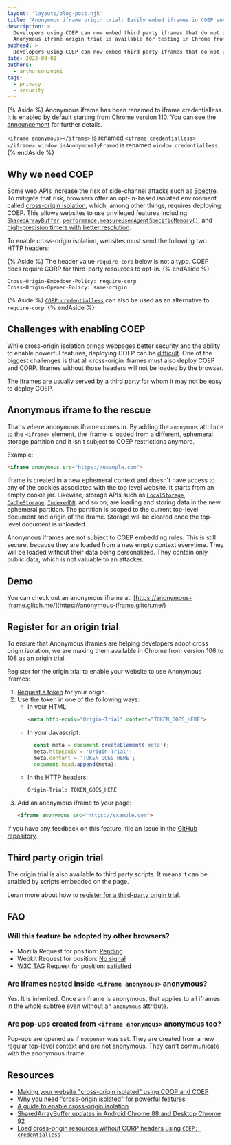 ```yaml
---
layout: 'layouts/blog-post.njk'
title: "Anonymous iframe origin trial: Easily embed iframes in COEP environments"
description: >
  Developers using COEP can now embed third party iframes that do not use COEP themselves.
  Anonymous iframe origin trial is available for testing in Chrome from version 106 to 108.
subhead: >
  Developers using COEP can now embed third party iframes that do not use COEP themselves.
date: 2022-09-01
authors:
  - arthursonzogni
tags:
  - privacy
  - security
---
```


{% Aside %}
Anonymous iframe has been renamed to iframe credentialless. It is enabled by default starting from Chrome version 110.
You can see the [announcement](/blog/iframe-credentialless) for further details.

`<iframe anonymous></iframe>` is renamed `<iframe credentialless></iframe>`.
`window.isAnonymouslyFramed` is renamed `window.credentialless`.
{% endAside %}

## Why we need COEP

Some web APIs increase the risk of side-channel attacks such as
[Spectre](https://en.wikipedia.org/wiki/Spectre_(security_vulnerability)). To
mitigate that risk, browsers offer an opt-in-based isolated environment called
[cross-origin isolation](https://web.dev/articles/coop-coep), which, among other things,
requires deploying COEP. This allows websites to use privileged features
including
[`SharedArrayBuffer`](/blog/enabling-shared-array-buffer/),
[`performance.measureUserAgentSpecificMemory()`](https://web.dev/articles/monitor-total-page-memory-usage),
and
[high-precision timers with better resolution](/blog/cross-origin-isolated-hr-timers/).

To enable cross-origin isolation, websites must send the following two HTTP
headers:

{% Aside %}
The header value `require-corp` below is not a typo. COEP does require CORP for third-party resources to opt-in.
{% endAside %}

```text
Cross-Origin-Embedder-Policy: require-corp
Cross-Origin-Opener-Policy: same-origin
```
{% Aside %}
[`COEP:credentialless`](/blog/coep-credentialless-origin-trial/#credentialless-to-the-rescue) can also be used as an alternative to `require-corp`.
{% endAside %}

## Challenges with enabling COEP

While cross-origin isolation brings webpages better security and the ability to
enable powerful features, deploying COEP can be
[difficult](https://web.dev/articles/cross-origin-isolation-guide). One of the biggest
challenges is that all cross-origin iframes must also deploy COEP and CORP.
Iframes without those headers will not be loaded by the browser.

The iframes are usually served by a third party for whom it may not be easy to
deploy COEP.

## Anonymous iframe to the rescue

That's where anonymous iframe comes in. By adding the `anonymous` attribute to
the `<iframe>` element, the iframe is loaded from a different, ephemeral storage
partition and it isn't subject to COEP restrictions anymore.

Example:

```html
<iframe anonymous src="https://example.com">
```

Iframe is created in a new ephemeral context and doesn't have access to any of
the cookies associated with the top level website. It starts from an empty
cookie jar. Likewise, storage APIs such as
[`LocalStorage`](https://developer.mozilla.org/docs/Web/API/Window/localStorage),
[`CacheStorage`](https://developer.mozilla.org/docs/Web/API/CacheStorage),
[`IndexedDB`](https://developer.mozilla.org/docs/Web/API/IndexedDB_API), and so
on, are loading and storing data in the new ephemeral partition. The partition
is scoped to the current top-level document and origin of the iframe. Storage
will be cleared once the top-level document is unloaded.

Anonymous iframes are not subject to COEP embedding rules. This is still
secure, because they are loaded from a new empty context everytime. They will be
loaded without their data being personalized. They contain only public data,
which is not valuable to an attacker.

## Demo

You can check out an anonymous iframe at:
[https://anonymous-iframe.glitch.me/](https://anonymous-iframe.glitch.me/)

## Register for an origin trial

To ensure that Anonymous iframes are helping developers adopt cross origin
isolation, we are making them available in Chrome from version 106 to 108 as an
origin trial.

Register for the origin trial to enable your website to use Anonymous
iframes:

1.  [Request a token](/origintrials/#/view_trial/2518638091606949889)
    for your origin.
1.  Use the token in one of the following ways:
    -  In your HTML:
        ```html
        <meta http-equiv="Origin-Trial" content="TOKEN_GOES_HERE">
        ```
    -  In your Javascript:
        ```js
          const meta = document.createElement('meta');
          meta.httpEquiv = 'Origin-Trial';
          meta.content = 'TOKEN_GOES_HERE';
          document.head.append(meta);
        ```
    -  In the HTTP headers:
        ```text
        Origin-Trial: TOKEN_GOES_HERE
        ```
1.  Add an anonymous iframe to your page:
      ```html
      <iframe anonymous src="https://example.com">
      ```

If you have any feedback on this feature, file an issue in the [GitHub
repository](https://github.com/WICG/anonymous-iframe).

## Third party origin trial

The origin trial is also available to third party scripts. It means it can be
enabled by scripts embedded on the page.

Leran more about how to
[register for a third-party origin trial](/docs/web-platform/third-party-origin-trials/#register-for-a-third-party-origin-trial).


## FAQ

### Will this feature be adopted by other browsers?

-   Mozilla Request for position:
    [Pending](https://github.com/mozilla/standards-positions/issues/628)
-   Webkit Request for position:
    [No signal](https://github.com/WebKit/standards-positions/issues/45)
-   [W3C TAG](https://www.w3.org/2001/tag/) Request for position:
    [satisfied](https://github.com/w3ctag/design-reviews/issues/639)

### Are iframes nested inside `<iframe anonymous>` anonymous?

Yes. It is inherited. Once an iframe is anonymous, that applies to all iframes
in the whole subtree even without an `anonymous` attribute.

### Are pop-ups created from `<iframe anonymous>` anonymous too?

Pop-ups are opened as if `noopener` was set. They are created from a new
regular top-level context and are not anonymous. They can't communicate with the
anonymous iframe.

## Resources

-   [Making your website "cross-origin isolated" using COOP and COEP](https://web.dev/articles/coop-coep)
-   [Why you need "cross-origin isolated" for powerful features](https://web.dev/articles/why-coop-coep)
-   [A guide to enable cross-origin isolation](https://web.dev/articles/cross-origin-isolation-guide)
-   [SharedArrayBuffer updates in Android Chrome 88 and Desktop Chrome 92](/blog/enabling-shared-array-buffer/)
-   [Load cross-origin resources without CORP headers using `COEP: credentialless`](/blog/coep-credentialless-origin-trial/)

